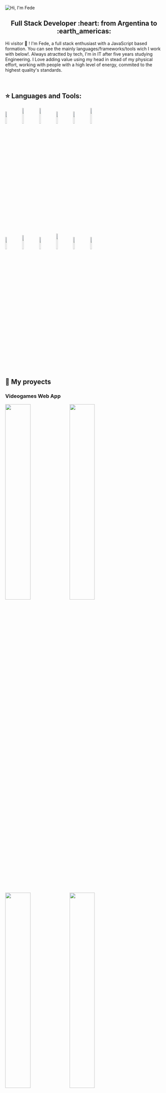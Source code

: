 ![Hi, I'm Fede](https://github.com/fedecontegrand/fedecontegrand/blob/main/Banner%20de%20LinkedIn%20Lugar%20de%20Trabajo%20Ordenado.gif)

<h2 align="center">
Full Stack Developer :heart: from Argentina to :earth_americas:
</h2>

<p>
  Hi visitor 👋 ! I'm Fede, a full stack enthusiast with a JavaScript based formation. You can see the mainly languages/frameworks/tools wich I work with below!. Always atractted by tech, I'm in IT after five years studying Engineering. I Love adding value using my head in stead of my physical effort, working with people with a high level of energy,
  commited to the highest quality's standards.
  
</p>

&nbsp;&nbsp;

## :star: Languages and Tools:

<p>
  <code><img width="10%" src="https://www.vectorlogo.zone/logos/w3_html5/w3_html5-ar21.svg"></code>
  <code><img width="10%" height="50px" src="https://github.com/WanCirone/wancirone/blob/main/logos/1200px-Devicon-css3-plain.svg.png"></code>
  <code><img width="10%" height="50px" src="https://github.com/WanCirone/wancirone/blob/main/logos/javascript-1.svg"></code>
  <code><img width="10%" src="https://www.vectorlogo.zone/logos/git-scm/git-scm-ar21.svg"></code>
  <code><img width="10%" src="https://www.vectorlogo.zone/logos/getbootstrap/getbootstrap-ar21.svg"></code>
  <code><img width="10%" height="50px" src="https://github.com/WanCirone/wancirone/blob/main/logos/material-ui-1.svg"></code>
  <br />
  <code><img width="10%" src="https://www.vectorlogo.zone/logos/reactjs/reactjs-ar21.svg"></code>
  <code><img width="10%" height="45" src="https://cdn.worldvectorlogo.com/logos/redux.svg"></code>
  <code><img width="10%" src="https://www.vectorlogo.zone/logos/nodejs/nodejs-ar21.svg"></code>
  <code><img  width="10%" height="50px" src="https://github.com/WanCirone/wancirone/blob/main/logos/expressjs.svg"></code>
  <code><img width="10%" src="https://www.vectorlogo.zone/logos/postgresql/postgresql-ar21.svg"></code>
  <code><img width="10%" src="https://www.vectorlogo.zone/logos/sequelizejs/sequelizejs-ar21.svg"></code>
  <br />
</p>

&nbsp;

## :pushpin: My proyects
<h3>Videogames Web App</h3>
<p>
  <a><img width="40%"  src="https://github.com/fedecontegrand/fedecontegrand/blob/main/images/petStore/PI%20henry%201%20(3).png"></a>
  <a><img width="40%"  src="https://github.com/fedecontegrand/fedecontegrand/blob/main/images/petStore/PI%20henry%202.png"></a>
  <a><img width="40%"  src="https://github.com/fedecontegrand/fedecontegrand/blob/main/images/petStore/PI%20henry%203.png"></a>
  <a><img width="40%" src="https://github.com/fedecontegrand/fedecontegrand/blob/main/images/petStore/PI%20henry%204.png"></a>
  <a><img width="40%"  src="https://github.com/fedecontegrand/fedecontegrand/blob/main/images/petStore/PI%20henry%205.png"></a>
</p>

<h3>Ecommerce WineStore</h3>
<p>
 <a><img width="40%"  src="https://github.com/fedecontegrand/fedecontegrand/tree/main/images/pedidotopia/image001.png"></a>
 <a><img width="40%"  src="https://github.com/fedecontegrand/fedecontegrand/tree/main/images/pedidotopia/image002.png"></a>
 <a><img width="40%"  src="https://github.com/fedecontegrand/fedecontegrand/tree/main/images/pedidotopia/image003.png"></a>
 <a><img width="40%"  src="https://github.com/fedecontegrand/fedecontegrand/tree/main/images/pedidotopia/image005.png"></a>
 <a><img width="40%"  src="https://github.com/fedecontegrand/fedecontegrand/tree/main/images/pedidotopia/image008.png"></a>
 <a><img width="40%"  src="https://github.com/fedecontegrand/fedecontegrand/tree/main/images/pedidotopia/image011.png"></a>
 <a><img width="40%"  src="https://github.com/fedecontegrand/fedecontegrand/tree/main/images/pedidotopia/image016.png"></a>
 
</p> 
&nbsp;

## :paperclip: How to reach me:
<span >
<a href="https://www.linkedin.com/in/federico-conte-grand/" ><img width="5%" src="https://github.com/WanCirone/wancirone/blob/main/logos/linkedin-icon.png"> &nbsp;
<a href="mailto:fede.contegrand@gmail.com" ><img width="5%" src="https://github.com/WanCirone/wancirone/blob/main/logos/gmail-icon%20green.png">
</span>

